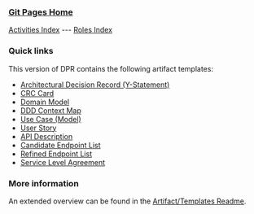 ### [Git Pages Home](https://socadk.github.io/design-practice-repository)

[Activities Index](https://socadk.github.io/design-practice-repository/activities) ---
[Roles Index](https://socadk.github.io/design-practice-repository/roles)

### Quick links

This version of DPR contains the following artifact templates:

* [Architectural Decision Record (Y-Statement)](DPR-ArchitecturalDecisionRecordYForm.md)
* [CRC Card](DPR-CRCCard.md)
* [Domain Model](DPR-DomainModel.md)
* [DDD Context Map](DPR-StrategicDDDContextMap.md)
* [Use Case (Model)](DPR-UseCase.md)
* [User Story](DPR-UserStory.md)
* [API Description](SDPR-APIDescription.md)
* [Candidate Endpoint List](SDPR-CandidateEndpointList.md)
* [Refined Endpoint List](SDPR-RefinedEndpointList.md)
* [Service Level Agreement](SDPR-ServiceLevelAgreement.md)

### More information

An extended overview can be found in the [Artifact/Templates Readme](readme-gp.md).
